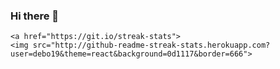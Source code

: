 ### Hi there 👋

<!--
**debo19/debo19** is a ✨ _special_ ✨ repository because its `README.md` (this file) appears on your GitHub profile.

Here are some ideas to get you started:

- 🔭 I’m currently working on ...
- 🌱 I’m currently learning ...
- 👯 I’m looking to collaborate on ...
- 🤔 I’m looking for help with ...
- 💬 Ask me about ...
- 📫 How to reach me: ...
- 😄 Pronouns: ...
- ⚡ Fun fact: ...
-->

<p align="center">

    <a href="https://git.io/streak-stats">
    <img src="http://github-readme-streak-stats.herokuapp.com?user=debo19&theme=react&background=0d1117&border=666">
  </a>
   
 
</p>
